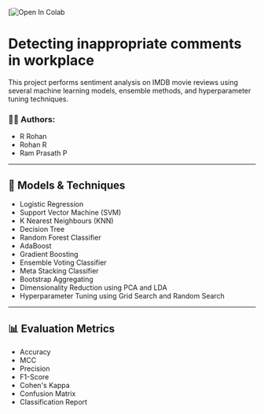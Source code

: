 [![Open In Colab](https://colab.research.google.com/drive/1WvCUDwZiyqzPLxpIxK7lYyBUBfFLlhvZ?authuser=1#scrollTo=P-2cT2hpbD8K)

# Detecting inappropriate comments in workplace

This project performs sentiment analysis on IMDB movie reviews using several machine learning models, ensemble methods, and hyperparameter tuning techniques.

### 👨‍💻 Authors:
- R Rohan
- Rohan R
- Ram Prasath P

---

## 🧠 Models & Techniques

- Logistic Regression
- Support Vector Machine (SVM)
- K Nearest Neighbours (KNN)
- Decision Tree
- Random Forest Classifier
- AdaBoost 
- Gradient Boosting
- Ensemble Voting Classifier
- Meta Stacking Classifier
- Bootstrap Aggregating
- Dimensionality Reduction using PCA and LDA
- Hyperparameter Tuning using Grid Search and Random Search

---

## 📊 Evaluation Metrics
- Accuracy
- MCC
- Precision
- F1-Score
- Cohen's Kappa
- Confusion Matrix
- Classification Report
